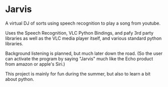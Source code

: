 # Jarvis
A virtual DJ of sorts using speech recognition to play a song from youtube.

Uses the Speech Recognition, VLC Python Bindings, and pafy 3rd party libraries as well as the VLC media player itself, and various standard python libraries.

Background listening is planned, but much later down the road. (So the user can activate the program by saying "Jarvis" much like the Echo product from amazon or apple's Siri.)

This project is mainly for fun during the summer, but also to learn a bit about python.
